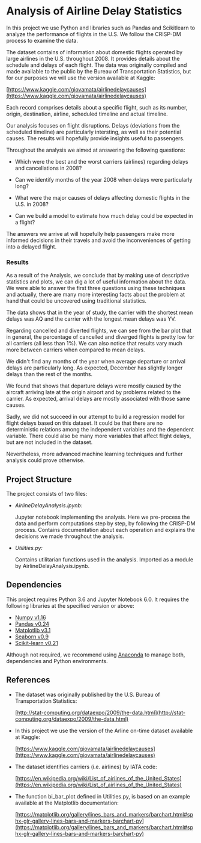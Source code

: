 # Analysis of Airline Delay Statistics

In this project we use Python and libraries such as Pandas and Scikitlearn to analyze the performance of flights 
in the U.S. We follow the CRISP-DM process to examine the data.

The dataset contains of information about domestic flights operated by large airlines in the U.S. throughout 2008. 
It provides details about the schedule and delays of each flight. The data was originally compiled and made available 
to the public by the Bureau of Transportation Statistics, but for our purposes we will use the version 
available at Kaggle:

[https://www.kaggle.com/giovamata/airlinedelaycauses](https://www.kaggle.com/giovamata/airlinedelaycauses)

Each record comprises details about a specific flight, such as its number, origin, destination, airline, 
scheduled timeline and actual timeline. 

Our analysis focuses on flight disruptions. Delays (deviations from the scheduled timeline) are particularly 
intersting, as well as their potential causes. The results will hopefully provide insights useful to passengers.

Throughout the analysis we aimed at answering the following questions:

- Which were the best and the worst carriers (airlines) regarding delays and cancellations in 2008?

- Can we identify months of the year 2008 when delays were particularly long?

- What were the major causes of delays affecting domestic flights in the U.S. in 2008?

- Can we build a model to estimate how much delay could be expected in a flight?

The answers we arrive at will hopefully help passengers make more informed decisions in their travels and avoid 
the inconveniences of getting into a delayed flight.

### Results

As a result of the Analysis, we conclude that by making use of descriptive statistics and plots, we can dig a lot of 
useful information about the data. We were able to answer the first three questions using these techniques and 
actually, there are many more interesting facts about the problem at hand that could be uncovered using 
traditional statistics.

The data shows that in the year of study, the carrier with the shortest mean delays was AQ and the carrier with 
the longest mean delays was YV. 

Regarding cancelled and diverted flights, we can see from the bar plot that in general, the percentage of cancelled 
and diverged flights is pretty low for all carriers (all less than 1%). We can also notice that results vary much 
more between carriers when compared to mean delays.

We didn't find any months of the year when average departure or arrival delays are particularly long. As expected, 
December has slightly longer delays than the rest of the months.

We found that shows that departure delays were mostly caused by the aircraft arriving late at the origin airport 
and by problems related to the carrier. As expected, arrival delays are mostly associated with those same causes.

Sadly, we did not succeed in our attempt to build a regression model for flight delays based on this dataset. 
It could be that there are no deterministic relations among the independent variables and the 
dependent variable. There could also be many more variables that affect flight delays, but 
are not included in the dataset.

Nevertheless, more advanced machine learning techniques and further analysis could prove otherwise.

## Project Structure

The project consists of two files:

- *AirlineDelayAnalysis.ipynb:*
   
   Jupyter notebook implementing the analysis. Here we pre-process the data and perform computations step by step, 
   by following the CRISP-DM process. Contains documentation about each operation and explains the decisions 
   we made throughout the analysis.
   
- *Utilities.py:*

   Contains utilitarian functions used in the analysis. Imported as a module by AirlineDelayAnalysis.ipynb.

## Dependencies

This project requires Python 3.6 and Jupyter Notebook 6.0. It requires the following libraries at the specified version 
or above:

- [Numpy v1.16](https://numpy.org/)
- [Pandas v0.24](https://pandas.pydata.org/)
- [Matplotlib v3.1](https://matplotlib.org/users/installing.html)
- [Seaborn v0.9](https://seaborn.pydata.org/)
- [Scikit-learn v0.21](https://seaborn.pydata.org/)

Although not required, we recommend using [Anaconda](https://www.anaconda.com/) to manage both, dependencies 
and Python environments.
   
## References

- The dataset was originally published by the U.S. Bureau of Transportation Statistics:

   [http://stat-computing.org/dataexpo/2009/the-data.html](http://stat-computing.org/dataexpo/2009/the-data.html)
   
- In this project we use the version of the Arline on-time dataset available at Kaggle:

   [https://www.kaggle.com/giovamata/airlinedelaycauses](https://www.kaggle.com/giovamata/airlinedelaycauses)

- The dataset identifies carriers (i.e. airlines) by IATA code:

   [https://en.wikipedia.org/wiki/List_of_airlines_of_the_United_States](https://en.wikipedia.org/wiki/List_of_airlines_of_the_United_States)

- The function bi_bar_plot defined in Utilities.py, is based on an example available at the Matplotlib documentation:

  [https://matplotlib.org/gallery/lines_bars_and_markers/barchart.html#sphx-glr-gallery-lines-bars-and-markers-barchart-py](https://matplotlib.org/gallery/lines_bars_and_markers/barchart.html#sphx-glr-gallery-lines-bars-and-markers-barchart-py)
